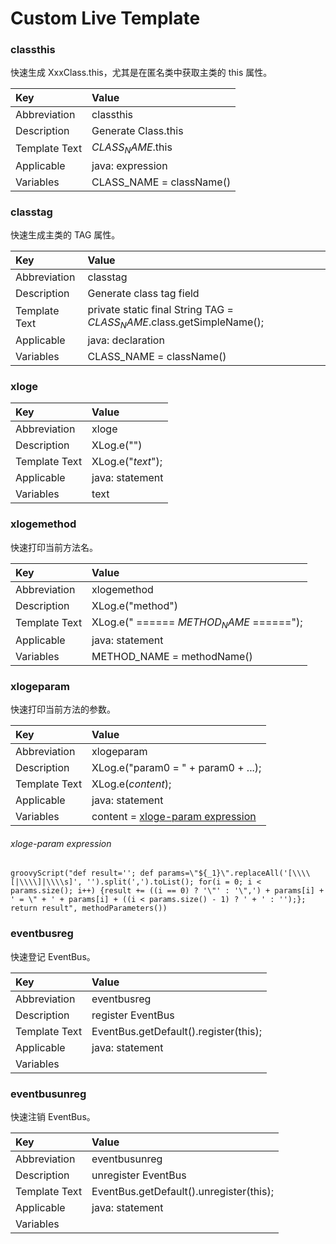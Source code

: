 # Custom Live Template

### classthis

快速生成 XxxClass.this，尤其是在匿名类中获取主类的 this 属性。

| Key           | Value 					   |
|:--------------|:-------------------------|
| Abbreviation  | classthis                |
| Description   | Generate Class.this      |
| Template Text | $CLASS_NAME$.this        |
| Applicable    | java: expression         |
| Variables     | CLASS_NAME = className() |

### classtag

快速生成主类的 TAG 属性。

| Key           | Value 					   |
|:--------------|:-------------------------|
| Abbreviation  | classtag                 |
| Description   | Generate class tag field |
| Template Text | private static final String TAG = $CLASS_NAME$.class.getSimpleName(); |
| Applicable    | java: declaration        |
| Variables     | CLASS_NAME = className() |

### xloge
| Key           | Value 					   |
|:--------------|:-------------------------|
| Abbreviation  | xloge                    |
| Description   | XLog.e("")               |
| Template Text | XLog.e("$text$");        |
| Applicable    | java: statement          |
| Variables     | text                     |

### xlogemethod

快速打印当前方法名。

| Key           | Value 					                  |
|:--------------|:----------------------------------------|
| Abbreviation  | xlogemethod                             |
| Description   | XLog.e("method")                        |
| Template Text | XLog.e(" ====== $METHOD_NAME$ ======"); |
| Applicable    | java: statement                         |
| Variables     | METHOD_NAME = methodName()              |

### xlogeparam

快速打印当前方法的参数。

| Key           | Value 					              |
|:--------------|:------------------------------------|
| Abbreviation  | xlogeparam                          |
| Description   | XLog.e("param0 = " + param0 + ...); |
| Template Text | XLog.e($content$);                  |
| Applicable    | java: statement                     |
| Variables     | content = [xloge-param expression](#xloge-param-expression) |

###### <a name="xloge-param-expression"></a>xloge-param expression

```
groovyScript("def result=''; def params=\"${_1}\".replaceAll('[\\\\[|\\\\]|\\\\s]', '').split(',').toList(); for(i = 0; i < params.size(); i++) {result += ((i == 0) ? '\"' : '\",') + params[i] + ' = \" + ' + params[i] + ((i < params.size() - 1) ? ' + ' : '');}; return result", methodParameters())
```

### eventbusreg

快速登记 EventBus。

| Key           | Value 					                  |
|:--------------|:----------------------------------------|
| Abbreviation  | eventbusreg                             |
| Description   | register EventBus                       |
| Template Text | EventBus.getDefault().register(this);   |
| Applicable    | java: statement                         |
| Variables     |                                         |

### eventbusunreg

快速注销 EventBus。

| Key           | Value 					                  |
|:--------------|:----------------------------------------|
| Abbreviation  | eventbusunreg                           |
| Description   | unregister EventBus                     |
| Template Text | EventBus.getDefault().unregister(this); |
| Applicable    | java: statement                         |
| Variables     |                                         |